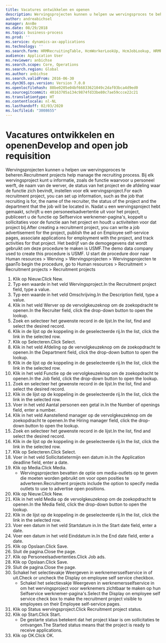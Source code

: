 ```yaml
---
title: Vacatures ontwikkelen en openen
description: Wervingsprojecten kunnen u helpen uw wervingsproces te beheren.
author: andreabichsel
manager: AnnBe
ms.date: 08/29/2018
ms.topic: business-process
ms.prod: ''
ms.service: dynamics-ax-applications
ms.technology: ''
ms.search.form: HRMRecruitingTable, HcmWorkerLookUp, HcmJobLookup, HRMRecruitingMedia, HRMRecruitingJobAd
audience: Application User
ms.reviewer: anbichse
ms.search.scope: Core, Operations
ms.search.region: Global
ms.author: anbichse
ms.search.validFrom: 2016-06-30
ms.dyn365.ops.version: Version 7.0.0
ms.openlocfilehash: 88be0205e04bf66833621049c2daf03bca4d9ed0
ms.sourcegitcommit: 40163705a134c9874fd33be80c7ae59ccce22c21
ms.translationtype: HT
ms.contentlocale: nl-NL
ms.lasthandoff: 02/03/2020
ms.locfileid: "3008655"
---
```

# <a name="develop-and-open-job-requisition"></a><span data-ttu-id="cf3c4-103">Vacatures ontwikkelen en openen</span><span class="sxs-lookup"><span data-stu-id="cf3c4-103">Develop and open job requisition</span></span>



<span data-ttu-id="cf3c4-104">Wervingsprojecten kunnen u helpen uw wervingsproces te beheren.</span><span class="sxs-lookup"><span data-stu-id="cf3c4-104">Recruitment projects help manage the recruiting process.</span></span> <span data-ttu-id="cf3c4-105">Bij elk wervingsproject kunt u informatie, zoals de functie waarvoor u personeel werft, de naam van de werver, de status van het project en de afdeling waar de functie zich bevindt, instellen voor elk wervingsproject.</span><span class="sxs-lookup"><span data-stu-id="cf3c4-105">For each recruitment project, you can set up information, such as the job that recruiting is for, the name of the recruiter, the status of the project and the department that the job will be located in.</span></span> <span data-ttu-id="cf3c4-106">Nadat u een wervingsproject hebt gemaakt, schrijft u een personeelsadvertentie uit voor het project, publiceert u de functie op Selfservice werknemer-pagina's, koppelt u sollicitaties voor de functie aan het project en houdt u activiteiten voor dat project bij.</span><span class="sxs-lookup"><span data-stu-id="cf3c4-106">After creating a recruitment project, you can write a job advertisement for the project, publish the ad on Employee self-service pages, associate applications for employment with the project, and track activities for that project.</span></span> <span data-ttu-id="cf3c4-107">Het bedrijf van de demogegevens dat wordt gebruikt om deze procedure te maken is USMF.</span><span class="sxs-lookup"><span data-stu-id="cf3c4-107">The demo data company used to create this procedure is USMF.</span></span> <span data-ttu-id="cf3c4-108">U start de procedure door naar Human resources > Werving > Wervingsprojecten > Wervingsprojecten te gaan</span><span class="sxs-lookup"><span data-stu-id="cf3c4-108">To begin the procedure, go to Human resources > Recruitment > Recruitment projects > Recruitment projects</span></span>

1. <span data-ttu-id="cf3c4-109">Klik op Nieuw.</span><span class="sxs-lookup"><span data-stu-id="cf3c4-109">Click New.</span></span>
2. <span data-ttu-id="cf3c4-110">Typ een waarde in het veld Wervingsproject.</span><span class="sxs-lookup"><span data-stu-id="cf3c4-110">In the Recruitment project field, type a value.</span></span>
3. <span data-ttu-id="cf3c4-111">Typ een waarde in het veld Omschrijving.</span><span class="sxs-lookup"><span data-stu-id="cf3c4-111">In the Description field, type a value.</span></span>
4. <span data-ttu-id="cf3c4-112">Klik in het veld Werver op de vervolgkeuzeknop om de zoekopdracht te openen.</span><span class="sxs-lookup"><span data-stu-id="cf3c4-112">In the Recruiter field, click the drop-down button to open the lookup.</span></span>
5. <span data-ttu-id="cf3c4-113">Zoek en selecteer het gewenste record in de lijst.</span><span class="sxs-lookup"><span data-stu-id="cf3c4-113">In the list, find and select the desired record.</span></span>
6. <span data-ttu-id="cf3c4-114">Klik in de lijst op de koppeling in de geselecteerde rij.</span><span class="sxs-lookup"><span data-stu-id="cf3c4-114">In the list, click the link in the selected row.</span></span>
7. <span data-ttu-id="cf3c4-115">Klik op Selecteren.</span><span class="sxs-lookup"><span data-stu-id="cf3c4-115">Click Select.</span></span>
8. <span data-ttu-id="cf3c4-116">Klik in het veld Afdeling op de vervolgkeuzeknop om de zoekopdracht te openen.</span><span class="sxs-lookup"><span data-stu-id="cf3c4-116">In the Department field, click the drop-down button to open the lookup.</span></span>
9. <span data-ttu-id="cf3c4-117">Klik in de lijst op de koppeling in de geselecteerde rij.</span><span class="sxs-lookup"><span data-stu-id="cf3c4-117">In the list, click the link in the selected row.</span></span>
10. <span data-ttu-id="cf3c4-118">Klik in het veld Functie op de vervolgkeuzeknop om de zoekopdracht te openen.</span><span class="sxs-lookup"><span data-stu-id="cf3c4-118">In the Job field, click the drop-down button to open the lookup.</span></span>
11. <span data-ttu-id="cf3c4-119">Zoek en selecteer het gewenste record in de lijst.</span><span class="sxs-lookup"><span data-stu-id="cf3c4-119">In the list, find and select the desired record.</span></span>
12. <span data-ttu-id="cf3c4-120">Klik in de lijst op de koppeling in de geselecteerde rij.</span><span class="sxs-lookup"><span data-stu-id="cf3c4-120">In the list, click the link in the selected row.</span></span>
13. <span data-ttu-id="cf3c4-121">Voer in het veld Aantal personen een getal in.</span><span class="sxs-lookup"><span data-stu-id="cf3c4-121">In the Number of openings field, enter a number.</span></span>
14. <span data-ttu-id="cf3c4-122">Klik in het veld Aanstellend manager op de vervolgkeuzeknop om de zoekopdracht te openen.</span><span class="sxs-lookup"><span data-stu-id="cf3c4-122">In the Hiring manager field, click the drop-down button to open the lookup.</span></span>
15. <span data-ttu-id="cf3c4-123">Zoek en selecteer het gewenste record in de lijst.</span><span class="sxs-lookup"><span data-stu-id="cf3c4-123">In the list, find and select the desired record.</span></span>
16. <span data-ttu-id="cf3c4-124">Klik in de lijst op de koppeling in de geselecteerde rij.</span><span class="sxs-lookup"><span data-stu-id="cf3c4-124">In the list, click the link in the selected row.</span></span>
17. <span data-ttu-id="cf3c4-125">Klik op Selecteren.</span><span class="sxs-lookup"><span data-stu-id="cf3c4-125">Click Select.</span></span>
18. <span data-ttu-id="cf3c4-126">Voer in het veld Sollicitatietermijn een datum in.</span><span class="sxs-lookup"><span data-stu-id="cf3c4-126">In the Application deadline field, enter a date.</span></span>
19. <span data-ttu-id="cf3c4-127">Klik op Media.</span><span class="sxs-lookup"><span data-stu-id="cf3c4-127">Click Media.</span></span>
    * <span data-ttu-id="cf3c4-128">Wervingsprojecten bevatten de optie om media-outlets op te geven die moeten worden gebruikt om voor open posities te adverteren.</span><span class="sxs-lookup"><span data-stu-id="cf3c4-128">Recruitment projects include the option to specify media outlets to use to advertise open positions.</span></span>  
20. <span data-ttu-id="cf3c4-129">Klik op Nieuw.</span><span class="sxs-lookup"><span data-stu-id="cf3c4-129">Click New.</span></span>
21. <span data-ttu-id="cf3c4-130">Klik in het veld Media op de vervolgkeuzeknop om de zoekopdracht te openen.</span><span class="sxs-lookup"><span data-stu-id="cf3c4-130">In the Media field, click the drop-down button to open the lookup.</span></span>
22. <span data-ttu-id="cf3c4-131">Klik in de lijst op de koppeling in de geselecteerde rij.</span><span class="sxs-lookup"><span data-stu-id="cf3c4-131">In the list, click the link in the selected row.</span></span>
23. <span data-ttu-id="cf3c4-132">Voer een datum in het veld Startdatum in.</span><span class="sxs-lookup"><span data-stu-id="cf3c4-132">In the Start date field, enter a date.</span></span>
24. <span data-ttu-id="cf3c4-133">Voer een datum in het veld Einddatum in.</span><span class="sxs-lookup"><span data-stu-id="cf3c4-133">In the End date field, enter a date.</span></span>
25. <span data-ttu-id="cf3c4-134">Klik op Opslaan.</span><span class="sxs-lookup"><span data-stu-id="cf3c4-134">Click Save.</span></span>
26. <span data-ttu-id="cf3c4-135">Sluit de pagina.</span><span class="sxs-lookup"><span data-stu-id="cf3c4-135">Close the page.</span></span>
27. <span data-ttu-id="cf3c4-136">Klik op Personeelsadvertenties.</span><span class="sxs-lookup"><span data-stu-id="cf3c4-136">Click Job ads.</span></span>
28. <span data-ttu-id="cf3c4-137">Klik op Opslaan.</span><span class="sxs-lookup"><span data-stu-id="cf3c4-137">Click Save.</span></span>
29. <span data-ttu-id="cf3c4-138">Sluit de pagina.</span><span class="sxs-lookup"><span data-stu-id="cf3c4-138">Close the page.</span></span>
30. <span data-ttu-id="cf3c4-139">Schakel het selectievakje Weergeven in werknemersselfservice in of uit.</span><span class="sxs-lookup"><span data-stu-id="cf3c4-139">Check or uncheck the Display on employee self service checkbox.</span></span>
    * <span data-ttu-id="cf3c4-140">Schakel het selectievakje Weergeven in werknemersselfservice in om het wervingsproject voor werknemers zichtbaar te maken op hun Selfservice werknemer-pagina's.</span><span class="sxs-lookup"><span data-stu-id="cf3c4-140">Select the Display on employee self service check box to make the recruitment project visible to employees on their Employee self-service pages.</span></span>  
31. <span data-ttu-id="cf3c4-141">Klik op Status wervingsproject.</span><span class="sxs-lookup"><span data-stu-id="cf3c4-141">Click Recruitment project status.</span></span>
32. <span data-ttu-id="cf3c4-142">Klik op Start.</span><span class="sxs-lookup"><span data-stu-id="cf3c4-142">Click Start.</span></span>
    * <span data-ttu-id="cf3c4-143">De gestarte status betekent dat het project klaar is om sollicitaties te ontvangen.</span><span class="sxs-lookup"><span data-stu-id="cf3c4-143">The Started status means that the project is ready to receive applications.</span></span>  
33. <span data-ttu-id="cf3c4-144">Klik op OK.</span><span class="sxs-lookup"><span data-stu-id="cf3c4-144">Click OK.</span></span>

